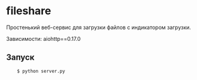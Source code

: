 # fileshare

Простенький веб-сервис для загрузки файлов с индикатором загрузки.

Зависимости: aiohttp==0.17.0

## Запуск
```
    $ python server.py
```
